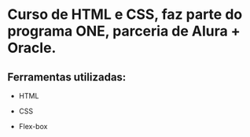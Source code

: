 # Curso de HTML e CSS, faz parte do programa ONE, parceria de Alura + Oracle.

## Ferramentas utilizadas:

* HTML

* CSS

* Flex-box

